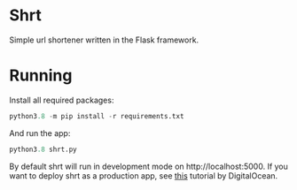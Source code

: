 # Shrt
Simple url shortener written in the Flask framework.

# Running
Install all required packages:
```py
python3.8 -m pip install -r requirements.txt
```

And run the app:
```py
python3.8 shrt.py
```

By default shrt will run in development mode on http://localhost:5000. If you want to deploy shrt as a production app, see [this](https://www.digitalocean.com/community/tutorials/how-to-serve-flask-applications-with-uswgi-and-nginx-on-ubuntu-18-04) tutorial by DigitalOcean.
